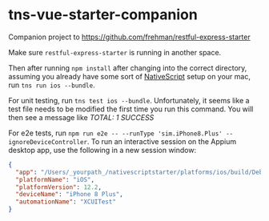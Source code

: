 # tns-vue-starter-companion

Companion project to https://github.com/frehman/restful-express-starter

Make sure `restful-express-starter` is running in another space.

Then after running `npm install` after changing into the correct directory, assuming you already have some sort of [NativeScript](https://www.nativescript.org/vue) setup on your mac, run `tns run ios --bundle`.

For unit testing, run `tns test ios --bundle`. Unfortunately, it seems like a test file needs to be modified the first time you run this command. You will then see a message like _TOTAL: 1 SUCCESS_

For e2e tests, run `npm run e2e -- --runType 'sim.iPhone8.Plus' --ignoreDeviceController`. To run an interactive session on the Appium desktop app, use the following in a new session window:

```json
{
  "app": "/Users/_yourpath_/nativescriptstarter/platforms/ios/build/Debug-iphonesimulator/nativescriptstarter.app",
  "platformName": "iOS",
  "platformVersion": 12.2,
  "deviceName": "iPhone 8 Plus",
  "automationName": "XCUITest"
}
```
